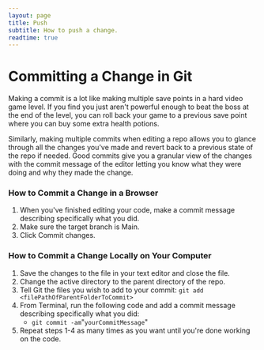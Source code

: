 ```yaml
---
layout: page
title: Push
subtitle: How to push a change.
readtime: true
---
```

# Committing a Change in Git
Making a commit is a lot like making multiple save points in a hard video game level. If you find you just aren't powerful enough to beat the boss at the end of the level, you can roll back your game to a previous save point where you can buy some extra health potions.

Similarly, making multiple commits when editing a repo allows you to glance through all the changes you've made and revert back to a previous state of the repo if needed. Good commits give you a granular view of the changes with the commit message of the editor letting you know what they were doing and why they made the change. 

### How to Commit a Change in a Browser
1. When you've finished editing your code, make a commit message describing specifically what you did.
1. Make sure the target branch is Main.
1. Click Commit changes.

### How to Commit a Change Locally on Your Computer
1. Save the changes to the file in your text editor and close the file.
1. Change the active directory to the parent directory of the repo.
1. Tell Git the files you wish to add to your commit: `git add <filePathOfParentFolderToCommit>`
1. From Terminal, run the following code and add a commit message describing specifically what you did:
    - `git commit -am`"`yourCommitMessage`"
3. Repeat steps 1-4 as many times as you want until you're done working on the code.
